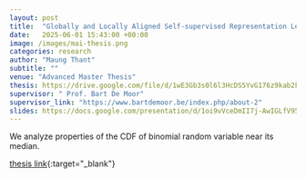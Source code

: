 ```yaml
---
layout: post
title:  "Globally and Locally Aligned Self-supervised Representation Learning in Multi-modal Medical Decision Support Systems"
date:   2025-06-01 15:43:00 +00:00
image: /images/mai-thesis.png
categories: research
author: "Maung Thant"
subtitle: ""
venue: "Advanced Master Thesis"
thesis: https://drive.google.com/file/d/1wE3Gb3s0l6l3HcDS5YvG176z9kab2k2x/view?usp=drive_link
supervisor: " Prof. Bart De Moor"
supervisor_link: "https://www.bartdemoor.be/index.php/about-2"
slides: https://docs.google.com/presentation/d/1oi9vVceDmII7j-AwIGLfV952pKQ2aILb/edit?usp=sharing&ouid=116863884914743887765&rtpof=true&sd=true
---
```


We analyze properties of the CDF of binomial random variable near its median.

[thesis link](https://drive.google.com/file/d/1wE3Gb3s0l6l3HcDS5YvG176z9kab2k2x/view?usp=drive_link){:target="_blank"}
